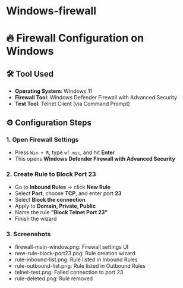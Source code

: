 # Windows-firewall
# 🔥 Firewall Configuration on Windows 
## 🛠️ Tool Used
- **Operating System**: Windows 11
- **Firewall Tool**: Windows Defender Firewall with Advanced Security
- **Test Tool**: Telnet Client (via Command Prompt)

## ⚙️ Configuration Steps

### 1. Open Firewall Settings

- Press `Win + R`, type `wf.msc`, and hit **Enter**
- This opens **Windows Defender Firewall with Advanced Security**

### 2. Create Rule to Block Port 23

- Go to **Inbound Rules** → click **New Rule**
- Select **Port**, choose **TCP**, and enter port **23**
- Select **Block the connection**
- Apply to **Domain, Private, Public**
- Name the rule **"Block Telnet Port 23"**
- Finish the wizard

### 3. Screenshots 
- firewall-main-window.png: Firewall settings UI
- new-rule-block-port23.png: Rule creation wizard
- rule-inbound-list.png: Rule listed in Inbound Rules
- rule-outbound-list.png: Rule listed in Outbound Rules
- telnet-test.png: Failed connection to port 23
- rule-deleted.png: Rule removed
